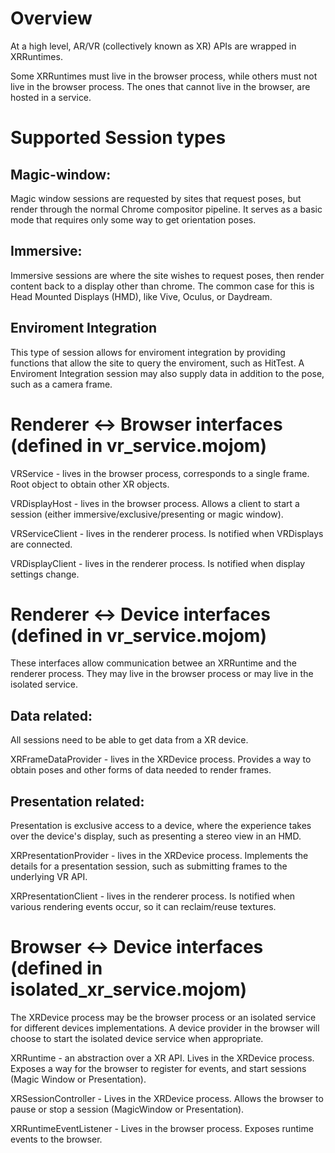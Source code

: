 # Overview
At a high level, AR/VR (collectively known as XR) APIs are wrapped in
XRRuntimes.

Some XRRuntimes must live in the browser process, while others must not live in
the browser process.  The ones that cannot live in the browser, are hosted in a
service.

# Supported Session types

## Magic-window:
Magic window sessions are requested by sites that request poses, but render
through the normal Chrome compositor pipeline.
It serves as a basic mode that requires only some way to get orientation poses.

## Immersive:
Immersive sessions are where the site wishes to request poses, then render
content back to a display other than chrome. The common case for this is Head
Mounted Displays (HMD), like Vive, Oculus, or Daydream.

## Enviroment Integration
This type of session allows for enviroment integration by providing functions
that allow the site to query the enviroment, such as HitTest. A Enviroment
Integration session may also supply data in addition to the pose, such as a
camera frame.

# Renderer <-> Browser interfaces (defined in vr_service.mojom)
VRService - lives in the browser process, corresponds to a single frame.  Root
object to obtain other XR objects.

VRDisplayHost - lives in the browser process.  Allows a client to start a
session (either immersive/exclusive/presenting or magic window).

VRServiceClient - lives in the renderer process.  Is notified when VRDisplays
are connected.

VRDisplayClient - lives in the renderer process.  Is notified when display
settings change.

# Renderer <-> Device interfaces (defined in vr_service.mojom)
These interfaces allow communication betwee an XRRuntime and the renderer
process.  They may live in the browser process or may live in the isolated
service.


## Data related:
All sessions need to be able to get data from a XR device.

XRFrameDataProvider - lives in the XRDevice process.  Provides a way to obtain
poses and other forms of data needed to render frames.

## Presentation related:
Presentation is exclusive access to a device, where the experience takes over
the device's display, such as presenting a stereo view in an HMD.

XRPresentationProvider - lives in the XRDevice process.  Implements the details
for a presentation session, such as submitting frames to the underlying VR API.

XRPresentationClient - lives in the renderer process.  Is notified when various
rendering events occur, so it can reclaim/reuse textures.

# Browser <-> Device interfaces (defined in isolated_xr_service.mojom)
The XRDevice process may be the browser process or an isolated service for
different devices implementations.  A device provider in the browser will choose
to start the isolated device service when appropriate.

XRRuntime - an abstraction over a XR API.  Lives in the XRDevice process.
Exposes a way for the browser to register for events, and start sessions (Magic
Window or Presentation).

XRSessionController - Lives in the XRDevice process.  Allows the browser to
pause or stop a session (MagicWindow or Presentation).

XRRuntimeEventListener - Lives in the browser process.  Exposes runtime events
to the browser.
